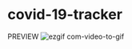 # covid-19-tracker


PREVIEW
![ezgif com-video-to-gif](https://user-images.githubusercontent.com/53394560/83331080-3f1b0a00-a2ad-11ea-9113-22ea53017e97.gif)

